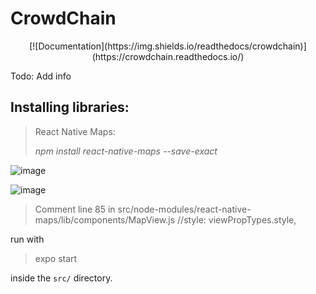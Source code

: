 # CrowdChain

<p align="center">
  [![Documentation](https://img.shields.io/readthedocs/crowdchain)](https://crowdchain.readthedocs.io/)
</p>

Todo: Add info

## Installing libraries:

>React Native Maps:
>
>*npm install react-native-maps --save-exact*


![image](https://user-images.githubusercontent.com/43265579/113306987-0851be00-92db-11eb-9861-dd0cc0203675.png)

![image](https://user-images.githubusercontent.com/43265579/113306650-b1e47f80-92da-11eb-8d38-6250c212d54f.png)

>Comment line 85 in src/node-modules/react-native-maps/lib/components/MapView.js 
>//style: viewPropTypes.style,

run with

>expo start

inside the `src/` directory.
